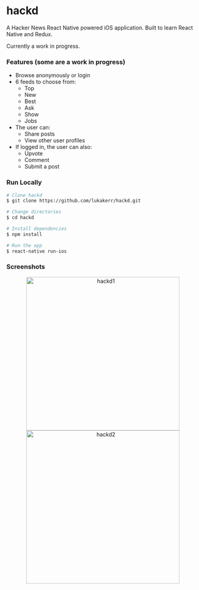 # hackd

A Hacker News React Native powered iOS application. Built to learn React Native and Redux.

Currently a work in progress.

### Features (some are a work in progress)

- Browse anonymously or login
- 6 feeds to choose from:
	- Top
	- New
	- Best
	- Ask
	- Show
	- Jobs
- The user can:
	- Share posts
	- View other user profiles
- If logged in, the user can also:
	- Upvote
	- Comment
	- Submit a post

### Run Locally

```bash
# Clone hackd
$ git clone https://github.com/lukakerr/hackd.git

# Change directories
$ cd hackd

# Install dependencies
$ npm install

# Run the app
$ react-native run-ios
```

### Screenshots

<div align="center">
  <img src="https://i.imgur.com/9GnB4AJ.png" width="400" alt="hackd1">
  <img src="https://i.imgur.com/ZAQvXCL.png" width="400" alt="hackd2">
</div>